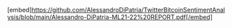 [embed]https://github.com/AlessandroDiPatria/TwitterBitcoinSentimentAnalysis/blob/main/Alessandro-DiPatria-ML21-22%20REPORT.pdf[/embed]
